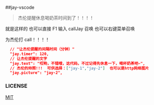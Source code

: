 ##jay-vscode

> 杰伦提醒休息喝奶茶时间到了！！！！

就是这样的
也可以直接 F1 输入 callJay 召唤
也可以右键菜单召唤

为杰伦打 call！！！！

```json
  // "让杰伦提醒的间隔时间（分钟）"
  "jay.timer": 120,
  // 让杰伦提醒的文字
  "jay.text": "哎哟，不错哦，这代码，不过记得先休息一下，喝杯奶茶吧~",
  // 杰伦的帅照!!!  可供选择：["jay-1","jay-2"]  也可以是http网络图片
  "jay.picture": "jay-2",
```

### LICENSE

[MIT](https://github.com/cnyballk/jay-vscode/blob/master/LICENSE)
